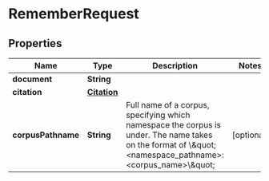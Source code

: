 

# RememberRequest


## Properties

| Name | Type | Description | Notes |
|------------ | ------------- | ------------- | -------------|
|**document** | **String** |  |  |
|**citation** | [**Citation**](Citation.md) |  |  |
|**corpusPathname** | **String** | Full name of a corpus, specifying which namespace the corpus is under.  The name takes on the format of \\\&quot;&lt;namespace_pathname&gt;:&lt;corpus_name&gt;\\\&quot; |  [optional] |



